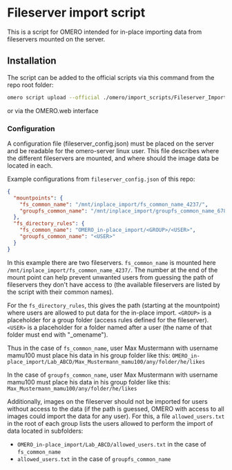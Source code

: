 # Fileserver import script

This is a script for OMERO intended for in-place importing data from fileservers mounted on the server.

## Installation

The script can be added to the official scripts via this command from the repo root folder:

```bash
omero script upload --official ./omero/import_scripts/Fileserver_Import.py
```

or via the OMERO.web interface

### Configuration

A configuration file (fileserver_config.json) must be placed on the server and be readable for the omero-server linux user. 
This file describes where the different fileservers are mounted, and where should the image data be located in each.

Example configurations from `fileserver_config.json` of this repo:
```json
{
  "mountpoints": {
    "fs_common_name": "/mnt/inplace_import/fs_common_name_4237/",
    "groupfs_common_name": "/mnt/inplace_import/groupfs_common_name_6789/",
  },
  "fs_directory_rules": {
    "fs_common_name": "OMERO_in-place_import/<GROUP>/<USER>",
    "groupfs_common_name": "<USER>"
  }
}
```

In this example there are two fileservers. `fs_common_name` is mounted here `/mnt/inplace_import/fs_common_name_4237/`. The number at the end of the mount point can help prevent unwanted users from guessing the path of fileservers they don't have access to (the available fileservers are listed by the script with their common names).

For the `fs_directory_rules`, this gives the path (starting at the mountpoint) where users are allowed to put data for the in-place import. `<GROUP>` is a placeholder for a group folder (access rules defined for the fileserver). `<USER>` is a placeholder for a folder named after a user (the name of that folder must end with "_omename"). 

Thus in the case of `fs_common_name`, user Max Mustermann with username mamu100 must place his data in his group folder like this: `OMERO_in-place_import/Lab_ABCD/Max_Mustermann_mamu100/any/folder/he/likes`

In the case of `groupfs_common_name`, user Max Mustermann with username mamu100 must place his data in his group folder like this: `Max_Mustermann_mamu100/any/folder/he/likes`

Additionally, images on the fileserver should not be imported for users without access to the data (if the path is guessed, OMERO with access to all images could import the data for any user). For this, a file `allowed_users.txt` in the root of each group lists the users allowed to perform the import of data located in subfolders:
* `OMERO_in-place_import/Lab_ABCD/allowed_users.txt` in the case of `fs_common_name`
* `allowed_users.txt` in the case of `groupfs_common_name`


